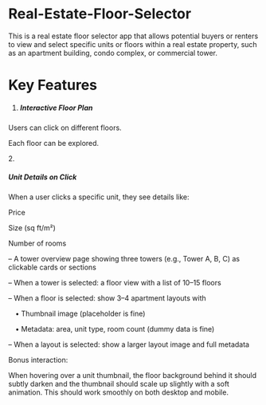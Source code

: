 # Real-Estate-Floor-Selector
This is a real estate floor selector app  that allows potential buyers or renters to view and select specific units or floors within a real estate property, such as an apartment building, condo complex, or commercial tower.

# Key Features
1. <h5>Interactive Floor Plan</h5>
<p>Users can click on different floors.</p>
<p>Each floor can be explored.</p>
2. <h5>Unit Details on Click</h5>
When a user clicks a specific unit, they see details like:
<p>Price</p>
<p>Size (sq ft/m²)</p>
<p>Number of rooms</p>




– A tower overview page showing three towers (e.g., Tower A, B, C) as clickable cards or sections

– When a tower is selected: a floor view with a list of 10–15 floors

– When a floor is selected: show 3–4 apartment layouts with

 • Thumbnail image (placeholder is fine)

 • Metadata: area, unit type, room count (dummy data is fine)

– When a layout is selected: show a larger layout image and full metadata


Bonus interaction:

When hovering over a unit thumbnail, the floor background behind it should subtly darken and the thumbnail should scale up slightly with a soft animation. This should work smoothly on both desktop and mobile.